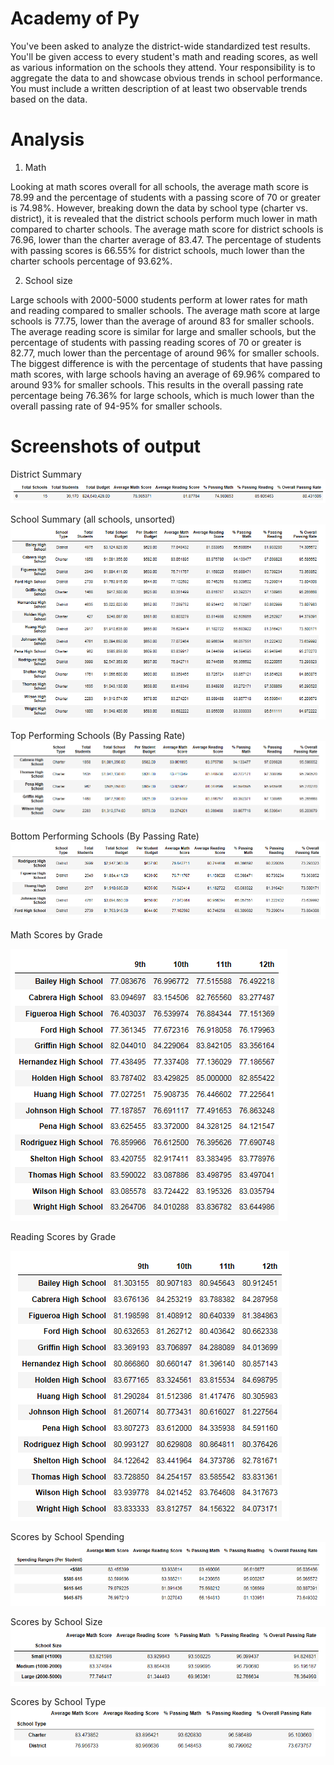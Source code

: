 # Academy of Py
You've been asked to analyze the district-wide standardized test results. You'll be given access to every student's math and reading scores, as well as various information on the schools they attend. Your responsibility is to aggregate the data to and showcase obvious trends in school performance. You must include a written description of at least two observable trends based on the data.

# Analysis
1. Math

Looking at math scores overall for all schools, the average math score is 78.99 and the percentage of students with a passing score of 70 or greater is 74.98%. However, breaking down the data by school type (charter vs. district), it is revealed that the district schools perform much lower in math compared to charter schools. The average math score for district schools is 76.96, lower than the charter average of 83.47. The percentage of students with passing scores is 66.55% for district schools, much lower than the charter schools percentage of 93.62%. 

2. School size

Large schools with 2000-5000 students perform at lower rates for math and reading compared to smaller schools. The average math score at large schools is 77.75, lower than the average of around 83 for smaller schools. The average reading score is similar for large and smaller schools, but the percentage of students with passing reading scores of 70 or greater is 82.77, much lower than the percentage of around 96% for smaller schools. The biggest difference is with the percentage of students that have passing math scores, with large schools having an average of 69.96% compared to around 93% for smaller schools. This results in the overall passing rate percentage being 76.36% for large schools, which is much lower than the overall passing rate of 94-95% for smaller schools.

# Screenshots of output
District Summary
![](screenshots/District_Summary.png)

School Summary (all schools, unsorted)
![](screenshots/School_Summary_Unsorted.png)

Top Performing Schools (By Passing Rate)
![](screenshots/Top_Performing_Schools_By_Passing_Rate.png)

Bottom Performing Schools (By Passing Rate)
![](screenshots/Bottom_Performing_Schools_By_Passing_Rate.png)

Math Scores by Grade

![](screenshots/Math_Scores_By_Grade.png)

Reading Scores by Grade

![](screenshots/Reading_Scores_by_Grade.png)

Scores by School Spending
![](screenshots/Scores_By_School_Spending.png)

Scores by School Size
![](screenshots/Scores_By_School_Size.png)

Scores by School Type
![](screenshots/Scores_by_School_Type.png)
